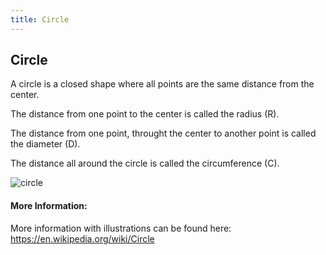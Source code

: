 ```yaml
---
title: Circle
---
```

## Circle

A circle is a closed shape where all points are the same distance from the center.

The distance from one point to the center is called the radius (R).

The distance from one point, throught the center to another point is called the diameter (D).

The distance all around the circle is called the circumference (C). 

![circle](https://upload.wikimedia.org/wikipedia/commons/thumb/0/03/Circle-withsegments.svg/612px-Circle-withsegments.svg.png "circle")

#### More Information:
<!-- Please add any articles you think might be helpful to read before writing the article -->
More information with illustrations can be found here: https://en.wikipedia.org/wiki/Circle